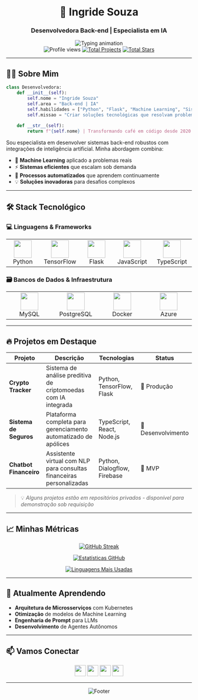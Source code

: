 <div align="center">
  
# 🚀 Ingride Souza  
### Desenvolvedora Back-end | Especialista em IA

<img src="https://readme-typing-svg.demolab.com?font=Fira+Code&weight=600&size=22&duration=3000&pause=1000&color=FF79C6&width=500&lines=Transformando+código+em+soluções+inteligentes;Criadora+de+sistemas+que+aprendem+e+evoluem" alt="Typing animation" />

<div>
  <img src="https://komarev.com/ghpvc/?username=ingridesouza&label=Profile+Views&color=ff79c6&style=flat" alt="Profile views" /> 
  <a href="https://github.com/ingridesouza?tab=repositories"><img src="https://img.shields.io/badge/Projetos-10+-ff79c6" alt="Total Projects"></a>
  <a href="https://github.com/ingridesouza?tab=stars"><img src="https://img.shields.io/badge/Stars-20+-ff79c6" alt="Total Stars"></a>
</div>

</div>

---

## 👩‍💻 Sobre Mim

```python
class Desenvolvedora:
    def __init__(self):
        self.nome = "Ingride Souza"
        self.area = "Back-end | IA"
        self.habilidades = ["Python", "Flask", "Machine Learning", "Sistemas Inteligentes"]
        self.missao = "Criar soluções tecnológicas que resolvam problemas reais"
        
    def __str__(self):
        return f"{self.nome} | Transformando café em código desde 2020 ☕💻"
```

Sou especialista em desenvolver sistemas back-end robustos com integrações de inteligência artificial. Minha abordagem combina:

- 🧠 **Machine Learning** aplicado a problemas reais
- ⚡ **Sistemas eficientes** que escalam sob demanda
- 🔄 **Processos automatizados** que aprendem continuamente
- 💡 **Soluções inovadoras** para desafios complexos

---

## 🛠️ Stack Tecnológico

### 💻 Linguagens & Frameworks
<div align="center">
<table>
  <tr>
    <td align="center" width="110">
      <img src="https://cdn.jsdelivr.net/gh/devicons/devicon/icons/python/python-original-wordmark.svg" width="48" height="48" />
      <br>Python
    </td>
    <td align="center" width="110">
      <img src="https://cdn.jsdelivr.net/gh/devicons/devicon/icons/tensorflow/tensorflow-original.svg" width="48" height="48" />
      <br>TensorFlow
    </td>
    <td align="center" width="110">
      <img src="https://cdn.jsdelivr.net/gh/devicons/devicon/icons/flask/flask-original-wordmark.svg" width="48" height="48" />
      <br>Flask
    </td>
    <td align="center" width="110">
      <img src="https://cdn.jsdelivr.net/gh/devicons/devicon/icons/javascript/javascript-original.svg" width="48" height="48" />
      <br>JavaScript
    </td>
    <td align="center" width="110">
      <img src="https://cdn.jsdelivr.net/gh/devicons/devicon/icons/typescript/typescript-original.svg" width="48" height="48" />
      <br>TypeScript
    </td>
  </tr>
</table>
</div>

### 🗃️ Bancos de Dados & Infraestrutura
<div align="center">
<table>
  <tr>
    <td align="center" width="110">
      <img src="https://cdn.jsdelivr.net/gh/devicons/devicon/icons/mysql/mysql-original-wordmark.svg" width="48" height="48" />
      <br>MySQL
    </td>
    <td align="center" width="110">
      <img src="https://cdn.jsdelivr.net/gh/devicons/devicon/icons/postgresql/postgresql-original-wordmark.svg" width="48" height="48" />
      <br>PostgreSQL
    </td>
    <td align="center" width="110">
      <img src="https://cdn.jsdelivr.net/gh/devicons/devicon/icons/docker/docker-original-wordmark.svg" width="48" height="48" />
      <br>Docker
    </td>
    <td align="center" width="110">
      <img src="https://cdn.jsdelivr.net/gh/devicons/devicon/icons/azure/azure-original-wordmark.svg" width="48" height="48" />
      <br>Azure
    </td>
  </tr>
</table>
</div>

---

## 🔥 Projetos em Destaque

| Projeto | Descrição | Tecnologias | Status |
|---------|-----------|-------------|--------|
| **Crypto Tracker** | Sistema de análise preditiva de criptomoedas com IA integrada | Python, TensorFlow, Flask | 🚀 Produção |
| **Sistema de Seguros** | Plataforma completa para gerenciamento automatizado de apólices | TypeScript, React, Node.js | 🔧 Desenvolvimento |
| **Chatbot Financeiro** | Assistente virtual com NLP para consultas financeiras personalizadas | Python, Dialogflow, Firebase | 🎯 MVP |

> 💡 *Alguns projetos estão em repositórios privados - disponível para demonstração sob requisição*

---

## 📈 Minhas Métricas

<div align="center">
  
[![GitHub Streak](https://streak-stats.demolab.com?user=ingridesouza&theme=radical&hide_border=true&date_format=M%20j%5B%2C%20Y%5D)](https://git.io/streak-stats)

[![Estatísticas GitHub](https://github-readme-stats.vercel.app/api?username=ingridesouza&show_icons=true&theme=radical&hide_title=true&include_all_commits=true&count_private=true&line_height=24)](https://github.com/anuraghazra/github-readme-stats)

[![Linguagens Mais Usadas](https://github-readme-stats.vercel.app/api/top-langs/?username=ingridesouza&layout=compact&theme=radical&hide_border=true)](https://github.com/anuraghazra/github-readme-stats)

</div>

---

## 🌱 Atualmente Aprendendo

- **Arquitetura de Microsserviços** com Kubernetes
- **Otimização** de modelos de Machine Learning
- **Engenharia de Prompt** para LLMs
- **Desenvolvimento** de Agentes Autônomos

---

## 📫 Vamos Conectar

<div align="center">
  
[<img src="https://img.shields.io/badge/LinkedIn-0077B5?style=for-the-badge&logo=linkedin&logoColor=white" height="30">](https://www.linkedin.com/in/ingride-souza-a21a4518a/)
[<img src="https://img.shields.io/badge/GitHub-181717?style=for-the-badge&logo=github&logoColor=white" height="30">](https://github.com/ingridesouza)
[<img src="https://img.shields.io/badge/Gmail-D14836?style=for-the-badge&logo=gmail&logoColor=white" height="30">](mailto:ingridesouza040@gmail.com)
[<img src="https://img.shields.io/badge/Instagram-E4405F?style=for-the-badge&logo=instagram&logoColor=white" height="30">](https://www.instagram.com/ingridesouzadev/)

</div>

---

<div align="center">
  
![Footer](https://capsule-render.vercel.app/api?type=waving&color=gradient&height=120&section=footer&text=Obrigada+pela+visita!&fontSize=24&fontColor=fff)

</div>
